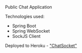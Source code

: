 Public Chat Application

Technologies used:
 - Spring Boot
 - Spring WebSocket
 - SockJS Client
 
Deployed to Heroku - ["ChatSocket"](https://chatowary.herokuapp.com)